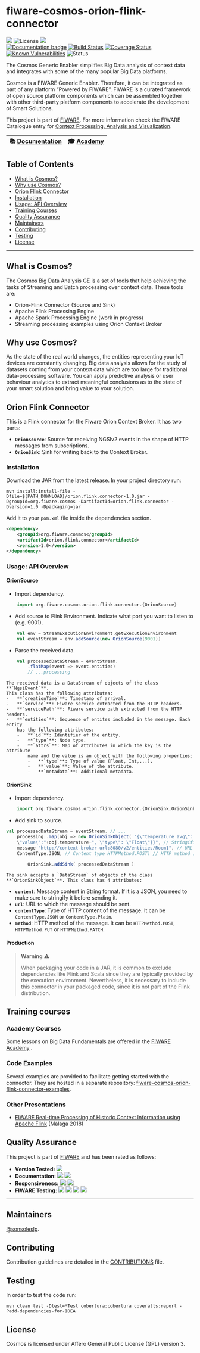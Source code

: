 # fiware-cosmos-orion-flink-connector

[![](https://nexus.lab.fiware.org/static/badges/chapters/processing.svg)](https://www.fiware.org/developers/catalogue/)
![License](https://img.shields.io/github/license/ging/fiware-cosmos-orion-flink-connector.svg)
[![](https://img.shields.io/badge/tag-fiware--cosmos-orange.svg?logo=stackoverflow)](http://stackoverflow.com/questions/tagged/fiware-cosmos)
<br/>
[![Documentation badge](https://readthedocs.org/projects/fiware-cosmos-flink/badge/?version=latest)](http://fiware-cosmos-flink.rtfd.io)
[![Build Status](https://travis-ci.com/ging/fiware-cosmos-orion-flink-connector.svg?branch=master)](https://travis-ci.com/ging/fiware-cosmos-orion-flink-connector)
[![Coverage Status](https://coveralls.io/repos/github/ging/fiware-cosmos-orion-flink-connector/badge.svg?branch=master)](https://coveralls.io/github/ging/fiware-cosmos-orion-flink-connector?branch=master)
[![Known Vulnerabilities](https://snyk.io/test/github/ging/fiware-cosmos-orion-flink-connector-examples/badge.svg?targetFile=pom.xml)](https://snyk.io/test/github/ging/fiware-cosmos-orion-flink-connector-examples?targetFile=pom.xml)
![Status](https://nexus.lab.fiware.org/static/badges/statuses/cosmos.svg)

The Cosmos Generic Enabler simplifies Big Data analysis of context data and
integrates with some of the many popular Big Data platforms.

Cosmos is a FIWARE Generic Enabler. Therefore, it can be integrated as part of any
platform “Powered by FIWARE”. FIWARE is a curated framework of open source platform
components which can be assembled together with other third-party platform components
to accelerate the development of Smart Solutions.

This project is part of [FIWARE](https://www.fiware.org/). For more information
check the FIWARE Catalogue entry for
[Context Processing, Analysis and Visualization](https://github.com/Fiware/catalogue/tree/master/processing).

| :books: [Documentation](https://fiware-cosmos-flink.readthedocs.io) | :mortar_board: [Academy](https://fiware-academy.readthedocs.io/en/latest/processing/cosmos) |
| --- | ---|

## Table of Contents

-   [What is Cosmos?](#what-is-cosmos)
-   [Why use Cosmos?](#why-use-cosmos)
-   [Orion Flink Connector](#orion-flink-connector)
-   [Installation](#installation)
-   [Usage: API Overview](#usage-api-overview)
-   [Training Courses](#training-courses)
-   [Quality Assurance](#quality-assurance)
-   [Maintainers](#maintainers)
-   [Contributing](#contributing)
-   [Testing](#testing)
-   [License](#license)

---

## What is Cosmos?

The Cosmos Big Data Analysis GE is a set of tools that help achieving the tasks
of Streaming and Batch processing over context data. These tools are:

-   Orion-Flink Connector (Source and Sink)
-   Apache Flink Processing Engine
-   Apache Spark Processing Engine (work in progress)
-   Streaming processing examples using Orion Context Broker

## Why use Cosmos?

As the state of the real world changes, the entities representing your IoT
devices are constantly changing. Big data analysis allows for the study of
datasets coming from your context data which are too large for traditional
data-processing software. You can apply predictive analysis or user behaviour
analytics to extract meaningful conclusions as to the state of your smart
solution and bring value to your solution.

## Orion Flink Connector

This is a Flink connector for the Fiware Orion Context Broker. It has two parts:

-   **`OrionSource`**: Source for receiving NGSIv2 events in the shape of HTTP
    messages from subscriptions.
-   **`OrionSink`**: Sink for writing back to the Context Broker.


### Installation

Download the JAR from the latest release. In your project directory run:

```console
mvn install:install-file -Dfile=$(PATH_DOWNLOAD)/orion.flink.connector-1.0.jar -DgroupId=org.fiware.cosmos -DartifactId=orion.flink.connector -Dversion=1.0 -Dpackaging=jar
```

Add it to your `pom.xml` file inside the dependencies section.

```xml
<dependency>
    <groupId>org.fiware.cosmos</groupId>
    <artifactId>orion.flink.connector</artifactId>
    <version>1.0</version>
</dependency>
```

### Usage: API Overview

#### OrionSource

-   Import dependency.

```scala
    import org.fiware.cosmos.orion.flink.connector.{OrionSource}
```

-   Add source to Flink Environment. Indicate what port you want to listen to
    (e.g. 9001).

```scala
    val env = StreamExecutionEnvironment.getExecutionEnvironment
    val eventStream = env.addSource(new OrionSource(9001))
```

-   Parse the received data.

```scala
    val processedDataStream = eventStream.
        .flatMap(event => event.entities)
        // ...processing
```

    The received data is a DataStream of objects of the class **`NgsiEvent`**.
    This class has the following attributes:
    -   **`creationTime`**: Timestamp of arrival.
    -   **`service`**: Fiware service extracted from the HTTP headers.
    -   **`servicePath`**: Fiware service path extracted from the HTTP headers.
    -   **`entities`**: Sequence of entites included in the message. Each entity
        has the following attributes:
        -   **`id`**: Identifier of the entity.
        -   **`type`**: Node type.
        -   **`attrs`**: Map of attributes in which the key is the attribute
            name and the value is an object with the following properties:
            -   **`type`**: Type of value (Float, Int,...).
            -   **`value`**: Value of the attribute.
            -   **`metadata`**: Additional metadata.

#### OrionSink

-   Import dependency.

```scala
    import org.fiware.cosmos.orion.flink.connector.{OrionSink,OrionSinkObject,ContentType,HTTPMethod}
```

-   Add sink to source.

```scala
val processedDataStream = eventStream. // ...
    processing .map(obj => new OrionSinkObject( "{\"temperature_avg\": {
    \"value\":"+obj.temperature+", \"type\": \"Float\"}}", // Stringified JSON
    message "http://context-broker-url:8080/v2/entities/Room1", // URL
    ContentType.JSON, // Content type HTTPMethod.POST) // HTTP method )

        OrionSink.addSink( processedDataStream )
```

    The sink accepts a `DataStream` of objects of the class
    **`OrionSinkObject`**. This class has 4 attributes:

-   **`content`**: Message content in String format. If it is a JSON, you need
    to make sure to stringify it before sending it.
-   **`url`**: URL to which the message should be sent.
-   **`contentType`**: Type of HTTP content of the message. It can be
    `ContentType.JSON` or `ContentType.Plain`.
-   **`method`**: HTTP method of the message. It can be `HTTPMethod.POST`,
    `HTTPMethod.PUT` or `HTTPMethod.PATCH`.

#### Production

> **Warning** :warning:
>
> When packaging your code in a JAR, it is common to exclude dependencies like
> Flink and Scala since they are typically provided by the execution
> environment. Nevertheless, it is necessary to include this connector in your
> packaged code, since it is not part of the Flink distribution.


## Training courses
### Academy Courses
Some lessons on Big Data Fundamentals are offered in the [FIWARE Academy](https://fiware-academy.readthedocs.io/en/latest/processing/cosmos/) .

### Code Examples
Several examples are provided to facilitate getting started with the connector. They are hosted in a separate repository:   [fiware-cosmos-orion-flink-connector-examples](https://github.com/ging/fiware-cosmos-orion-flink-connector-examples).

### Other Presentations
-  [FIWARE Real-time Processing of Historic Context Information using Apache Flink](https://www.slideshare.net/mobile/FI-WARE/fiware-global-summit-fiware-orion-flink-connector) (Málaga 2018)

## Quality Assurance

This project is part of [FIWARE](https://fiware.org/) and has been rated as
follows:

-   **Version Tested:**
    ![ ](https://img.shields.io/badge/dynamic/json.svg?label=Version&url=https://fiware.github.io/catalogue/json/cosmos.json&query=$.version&colorB=blue)
-   **Documentation:**
    ![ ](https://img.shields.io/badge/dynamic/json.svg?label=Completeness&url=https://fiware.github.io/catalogue/json/cosmos.json&query=$.docCompleteness&colorB=blue)
    ![ ](https://img.shields.io/badge/dynamic/json.svg?label=Usability&url=https://fiware.github.io/catalogue/json/cosmos.json&query=$.docSoundness&colorB=blue)
-   **Responsiveness:**
    ![ ](https://img.shields.io/badge/dynamic/json.svg?label=Time%20to%20Respond&url=https://fiware.github.io/catalogue/json/cosmos.json&query=$.timeToCharge&colorB=blue)
    ![ ](https://img.shields.io/badge/dynamic/json.svg?label=Time%20to%20Fix&url=https://fiware.github.io/catalogue/json/cosmos.json&query=$.timeToFix&colorB=blue)
-   **FIWARE Testing:**
    ![ ](https://img.shields.io/badge/dynamic/json.svg?label=Tests%20Passed&url=https://fiware.github.io/catalogue/json/cosmos.json&query=$.failureRate&colorB=blue)
    ![ ](https://img.shields.io/badge/dynamic/json.svg?label=Scalability&url=https://fiware.github.io/catalogue/json/cosmos.json&query=$.scalability&colorB=blue)
    ![ ](https://img.shields.io/badge/dynamic/json.svg?label=Performance&url=https://fiware.github.io/catalogue/json/cosmos.json&query=$.performance&colorB=blue)
    ![ ](https://img.shields.io/badge/dynamic/json.svg?label=Stability&url=https://fiware.github.io/catalogue/json/cosmos.json&query=$.stability&colorB=blue)

---

## Maintainers

[@sonsoleslp](https://github.com/sonsoleslp).

## Contributing

Contribution guidelines are detailed in the [CONTRIBUTIONS](https://github.com/ging/fiware-cosmos-orion-flink-connector/blob/master/CONTRIBUTIONS.md) file.

## Testing

In order to test the code run:
```
mvn clean test -Dtest=*Test cobertura:cobertura coveralls:report -Padd-dependencies-for-IDEA
```


## License

Cosmos is licensed under Affero General Public License (GPL) version 3.
